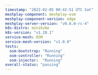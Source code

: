 ```yaml
---
timestamp: "2022-02-05 00:42:51 UTC Sat"
meshplay-component: meshplay-osm
meshplay-component-version: edge
meshplay-server-version: "v0.6.0-rc-4"
k8s-distro: minikube
k8s-version: "v1.20.1"
service-mesh: OSM
service-mesh-version: "v1.0.0"
tests:
  osm-bootstrap: "Running"
  osm-controller: "Running"
  osm-injector:  "Running"
overall-status: "passing"
---
```

